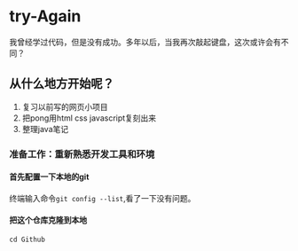 # try-Again
我曾经学过代码，但是没有成功。多年以后，当我再次敲起键盘，这次或许会有不同？


## 从什么地方开始呢？
1. 复习以前写的网页小项目
2. 把pong用html css javascript复刻出来
3. 整理java笔记

### 准备工作：重新熟悉开发工具和环境
#### 首先配置一下本地的git

终端输入命令`git config --list`,看了一下没有问题。

#### 把这个仓库克隆到本地
```
cd Github
```
